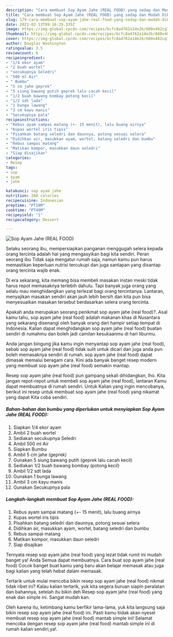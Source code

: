 ```yaml
---
description: "Cara membuat Sop Ayam Jahe (REAL FOOD) yang sedap dan Mudah Dibuat"
title: "Cara membuat Sop Ayam Jahe (REAL FOOD) yang sedap dan Mudah Dibuat"
slug: 179-cara-membuat-sop-ayam-jahe-real-food-yang-sedap-dan-mudah-dibuat
date: 2021-02-13T09:16:29.335Z
image: https://img-global.cpcdn.com/recipes/bcfc8a4762a14e2b/680x482cq70/sop-ayam-jahe-real-food-foto-resep-utama.jpg
thumbnail: https://img-global.cpcdn.com/recipes/bcfc8a4762a14e2b/680x482cq70/sop-ayam-jahe-real-food-foto-resep-utama.jpg
cover: https://img-global.cpcdn.com/recipes/bcfc8a4762a14e2b/680x482cq70/sop-ayam-jahe-real-food-foto-resep-utama.jpg
author: Douglas Washington
ratingvalue: 3.5
reviewcount: 6
recipeingredient:
- "1/4 ekor ayam"
- "2 buah wortel"
- "secukupnya Seledri"
- "500 ml Air"
- " Bumbu"
- "5 cm jahe geprek"
- "5 siung bawang putih geprek lalu cacah kecil"
- "1/2 buah bawang bombay potong kecil"
- "1/2 sdt lada"
- "1 bunga lawang"
- "3 cm kayu manis"
- "Secukupnya pala"
recipeinstructions:
- "Rebus ayam sampai matang (+- 15 menit), lalu buang airnya"
- "Kupas wortel iris tipis"
- "Pisahkan batang seledri dan daunnya, potong sesuai selera"
- "Didihkan air, masukkan ayam, wortel, batang seledri dan bumbu"
- "Rebus sampai matang"
- "Matikan kompor, masukkan daun seledri"
- "Siap disajikan"
categories:
- Resep
tags:
- sop
- ayam
- jahe

katakunci: sop ayam jahe 
nutrition: 268 calories
recipecuisine: Indonesian
preptime: "PT18M"
cooktime: "PT40M"
recipeyield: "1"
recipecategory: Dessert

---
```



![Sop Ayam Jahe (REAL FOOD)](https://img-global.cpcdn.com/recipes/bcfc8a4762a14e2b/680x482cq70/sop-ayam-jahe-real-food-foto-resep-utama.jpg)

Selaku seorang ibu, mempersiapkan panganan menggugah selera kepada orang tercinta adalah hal yang mengasyikan bagi kita sendiri. Peran seorang ibu Tidak saja mengatur rumah saja, namun kamu pun harus memastikan keperluan nutrisi tercukupi dan juga santapan yang disantap orang tercinta wajib enak.

Di era  sekarang, kita memang bisa membeli masakan instan meski tidak harus repot memasaknya terlebih dahulu. Tapi banyak juga orang yang selalu mau menghidangkan yang terlezat bagi orang tercintanya. Lantaran, menyajikan masakan sendiri akan jauh lebih bersih dan kita pun bisa menyesuaikan masakan tersebut berdasarkan selera orang tercinta. 



Apakah anda merupakan seorang penikmat sop ayam jahe (real food)?. Asal kamu tahu, sop ayam jahe (real food) adalah makanan khas di Nusantara yang sekarang disenangi oleh banyak orang dari hampir setiap tempat di Indonesia. Kalian dapat menghidangkan sop ayam jahe (real food) buatan sendiri di rumahmu dan boleh jadi camilan kesukaanmu di hari liburmu.

Anda jangan bingung jika kamu ingin menyantap sop ayam jahe (real food), sebab sop ayam jahe (real food) tidak sulit untuk dicari dan juga anda pun boleh memasaknya sendiri di rumah. sop ayam jahe (real food) dapat dimasak memalui beragam cara. Kini ada banyak banget resep modern yang membuat sop ayam jahe (real food) semakin mantap.

Resep sop ayam jahe (real food) pun gampang sekali dihidangkan, lho. Kita jangan repot-repot untuk membeli sop ayam jahe (real food), lantaran Kamu dapat membuatnya di rumah sendiri. Untuk Kalian yang ingin mencobanya, berikut ini resep untuk membuat sop ayam jahe (real food) yang nikamat yang dapat Kita coba sendiri.

<!--inarticleads1-->

##### Bahan-bahan dan bumbu yang diperlukan untuk menyiapkan Sop Ayam Jahe (REAL FOOD):

1. Siapkan 1/4 ekor ayam
1. Ambil 2 buah wortel
1. Sediakan secukupnya Seledri
1. Ambil 500 ml Air
1. Siapkan  Bumbu
1. Ambil 5 cm jahe (geprek)
1. Gunakan 5 siung bawang putih (geprek lalu cacah kecil)
1. Sediakan 1/2 buah bawang bombay (potong kecil)
1. Ambil 1/2 sdt lada
1. Gunakan 1 bunga lawang
1. Ambil 3 cm kayu manis
1. Gunakan Secukupnya pala




<!--inarticleads2-->

##### Langkah-langkah membuat Sop Ayam Jahe (REAL FOOD):

1. Rebus ayam sampai matang (+- 15 menit), lalu buang airnya
1. Kupas wortel iris tipis
1. Pisahkan batang seledri dan daunnya, potong sesuai selera
1. Didihkan air, masukkan ayam, wortel, batang seledri dan bumbu
1. Rebus sampai matang
1. Matikan kompor, masukkan daun seledri
1. Siap disajikan




Ternyata resep sop ayam jahe (real food) yang lezat tidak rumit ini mudah banget ya! Anda Semua dapat membuatnya. Cara buat sop ayam jahe (real food) Cocok banget buat kamu yang baru akan belajar memasak atau juga bagi kalian yang telah hebat dalam memasak.

Tertarik untuk mulai mencoba bikin resep sop ayam jahe (real food) nikmat tidak ribet ini? Kalau kalian tertarik, yuk kita segera buruan siapin peralatan dan bahannya, setelah itu bikin deh Resep sop ayam jahe (real food) yang enak dan simple ini. Sangat mudah kan. 

Oleh karena itu, ketimbang kamu berfikir lama-lama, yuk kita langsung saja bikin resep sop ayam jahe (real food) ini. Pasti kamu tiidak akan nyesel membuat resep sop ayam jahe (real food) mantab simple ini! Selamat mencoba dengan resep sop ayam jahe (real food) mantab simple ini di rumah kalian sendiri,ya!.

